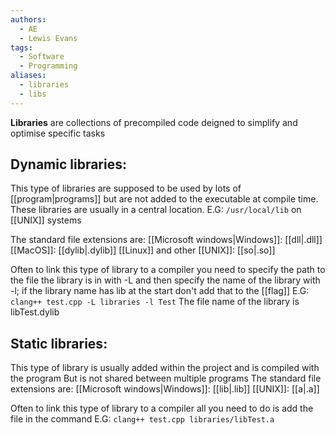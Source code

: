 ```yaml
---
authors:
  - AE
  - Lewis Evans
tags:
  - Software
  - Programming
aliases:
  - libraries
  - libs
---
```

**Libraries** are collections of precompiled code deigned to simplify and optimise specific tasks
## Dynamic libraries:

This type of libraries are supposed to be used by lots of [[program|programs]] but are not added to the executable at compile time.
These libraries are usually in a central location.
E.G: `/usr/local/lib` on [[UNIX]] systems

The standard file extensions are:
	[[Microsoft windows|Windows]]: [[dll|.dll]]
	[[MacOS]]: [[dylib|.dylib]]
	[[Linux]] and other [[UNIX]]: [[so|.so]]

Often to link this type of library to a compiler you need to specify the path to the file the library is in with -L and then specify the name of the library with -l; if the library name has lib at the start don't add that to the [[flag]]
E.G: `clang++ test.cpp -L libraries -l Test`
The file name of the library is libTest.dylib

## Static libraries:

This type of library is usually added within the project and is compiled with the program
But is not shared between multiple programs
The standard file extensions are:
	[[Microsoft windows|Windows]]: [[lib|.lib]]
	[[UNIX]]: [[a|.a]]

Often to link this type of library to a compiler all you need to do is add the file in the command
E.G: `clang++ test.cpp libraries/libTest.a`